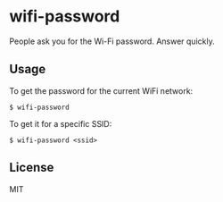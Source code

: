 # wifi-password

People ask you for the Wi-Fi password. Answer quickly.

## Usage

To get the password for the current WiFi network:

```
$ wifi-password
```

To get it for a specific SSID:

```
$ wifi-password <ssid>
```

## License

MIT
